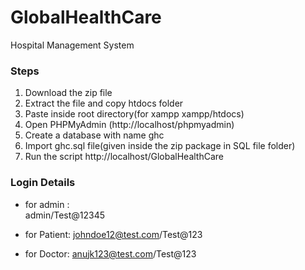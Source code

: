 # GlobalHealthCare
Hospital Management System


### Steps
1. Download the zip file
2. Extract the file and copy htdocs folder
3. Paste inside root directory(for xampp xampp/htdocs)
4. Open PHPMyAdmin (http://localhost/phpmyadmin)
5. Create a database with name ghc
6. Import ghc.sql file(given inside the zip package in SQL file folder)
7. Run the script http://localhost/GlobalHealthCare


### Login Details
- for admin : <br>
admin/Test@12345

- for Patient: 
johndoe12@test.com/Test@123 <br>

- for Doctor: 
anujk123@test.com/Test@123 <br>